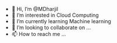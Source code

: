 - 👋 Hi, I’m @MDharjil
- 👀 I’m interested in Cloud Computing
- 🌱 I’m currently learning Machine learning  
- 💞️ I’m looking to collaborate on ...
- 📫 How to reach me ...

<!---
AheemSharjil/AheemSharjil is a ✨ special ✨ repository because its `README.md` (this file) appears on your GitHub profile.
You can click the Preview link to take a look at your changes.
--->
